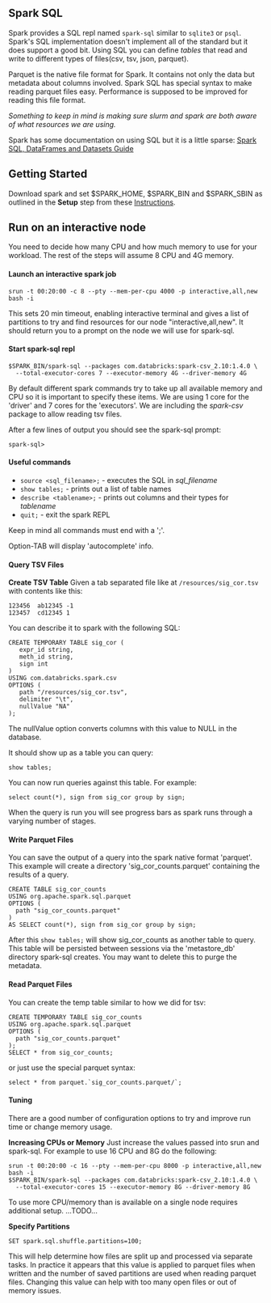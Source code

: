 ## Spark SQL

Spark provides a SQL repl named `spark-sql` similar to `sqlite3` or `psql`.
Spark's SQL implementation doesn't implement all of the standard but it does support a good bit.
Using SQL you can define _tables_ that read and write to different types of files(csv, tsv, json, parquet).

Parquet is the native file format for Spark. It contains not only the data but metadata about columns involved. 
Spark SQL has special syntax to make reading parquet files easy. Performance is supposed to be improved for 
reading this file format.

_Something to keep in mind is making sure slurm and spark are both aware of what resources we are using._

Spark has some documentation on using SQL but it is a little sparse: [Spark SQL, DataFrames and Datasets Guide](http://spark.apache.org/docs/latest/sql-programming-guide.html)

## Getting Started
Download spark and set $SPARK_HOME, $SPARK_BIN and $SPARK_SBIN as outlined in the __Setup__ step from these [Instructions](https://github.com/Duke-GCB/SparkSlurm/blob/master/README.md#setup).

## Run on an interactive node
You need to decide how many CPU and how much memory to use for your workload.
The rest of the steps will assume 8 CPU and 4G memory.

#### Launch an interactive spark job
```
srun -t 00:20:00 -c 8 --pty --mem-per-cpu 4000 -p interactive,all,new bash -i
```
This sets 20 min timeout, enabling interactive terminal and gives a list of partitions to try and find resources for our node "interactive,all,new". It should return you to a prompt on the node we will use for spark-sql.

#### Start spark-sql repl
```
$SPARK_BIN/spark-sql --packages com.databricks:spark-csv_2.10:1.4.0 \ 
  --total-executor-cores 7 --executor-memory 4G --driver-memory 4G 
```
By default different spark commands try to take up all available memory and CPU so it is important to specify these items.
We are using 1 core for the 'driver' and 7 cores for the 'executors'. We are including the _spark-csv_ package to allow reading tsv files.

After a few lines of output you should see the spark-sql prompt:
```
spark-sql>
```


#### Useful commands
* `source <sql_filename>;` - executes the SQL in _sql_filename_
* `show tables;` - prints out a list of table names
* `describe <tablename>;` - prints out columns and their types for _tablename_
* `quit;` - exit the spark REPL

Keep in mind all commands must end with a ';'.

Option-TAB will display 'autocomplete' info.

#### Query TSV Files
__Create TSV Table__
Given a tab separated file like at `/resources/sig_cor.tsv` with contents like this:
```
123456  ab12345 -1
123457  cd12345 1
```
You can describe it to spark with the following SQL:
```
CREATE TEMPORARY TABLE sig_cor (
   expr_id string,
   meth_id string,
   sign int
)
USING com.databricks.spark.csv
OPTIONS (
   path "/resources/sig_cor.tsv",
   delimiter "\t",
   nullValue "NA"
);
```
The nullValue option converts columns with this value to NULL in the database.

It should show up as a table you can query:
```
show tables;
```
You can now run queries against this table.
For example:
```
select count(*), sign from sig_cor group by sign;
```
When the query is run you will see progress bars as spark runs through a varying number of stages.

#### Write Parquet Files
You can save the output of a query into the spark native format 'parquet'.
This example will create a directory 'sig_cor_counts.parquet' containing the results of a query.
```
CREATE TABLE sig_cor_counts
USING org.apache.spark.sql.parquet
OPTIONS (
  path "sig_cor_counts.parquet"
)
AS SELECT count(*), sign from sig_cor group by sign;
```
After this `show tables;` will show sig_cor_counts as another table to query.
This table will be persisted between sessions via the 'metastore_db' directory spark-sql creates.
You may want to delete this to purge the metadata.

#### Read Parquet Files
You can create the temp table similar to how we did for tsv:
```
CREATE TEMPORARY TABLE sig_cor_counts
USING org.apache.spark.sql.parquet
OPTIONS (
  path "sig_cor_counts.parquet"
);
SELECT * from sig_cor_counts;
```
or just use the special parquet syntax:
```
select * from parquet.`sig_cor_counts.parquet/`;
```

#### Tuning
There are a good number of configuration options to try and improve run time or change memory usage.

__Increasing CPUs or Memory__
Just increase the values passed into srun and spark-sql.
For example to use 16 CPU and 8G do the following:
```
srun -t 00:20:00 -c 16 --pty --mem-per-cpu 8000 -p interactive,all,new bash -i
$SPARK_BIN/spark-sql --packages com.databricks:spark-csv_2.10:1.4.0 \ 
  --total-executor-cores 15 --executor-memory 8G --driver-memory 8G 
```
To use more CPU/memory than is available on a single node requires additional setup.
...TODO...

__Specify Partitions__
```
SET spark.sql.shuffle.partitions=100;
```
This will help determine how files are split up and processed via separate tasks.
In practice it appears that this value is applied to parquet files when written and the number of saved partitions are used when reading parquet files.
Changing this value can help with too many open files or out of memory issues.
